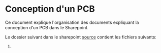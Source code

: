 # Conception d'un PCB

Ce document explique l'organisation des documents expliquant la conception d'un PCB dans le Sharepoint. 

Le dossier suivant dans le sharepoint [source]() contient les fichiers suivants:

1. 